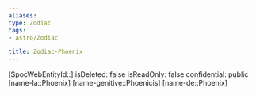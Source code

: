 ```yaml
---
aliases: 
type: Zodiac
tags:
- astro/Zodiac

title: Zodiac-Phoenix
---
```

[SpocWebEntityId::]
isDeleted: false
isReadOnly: false
confidential: public
[name-la::Phoenix]
[name-genitive::Phoenicis]
[name-de::Phoenix]


